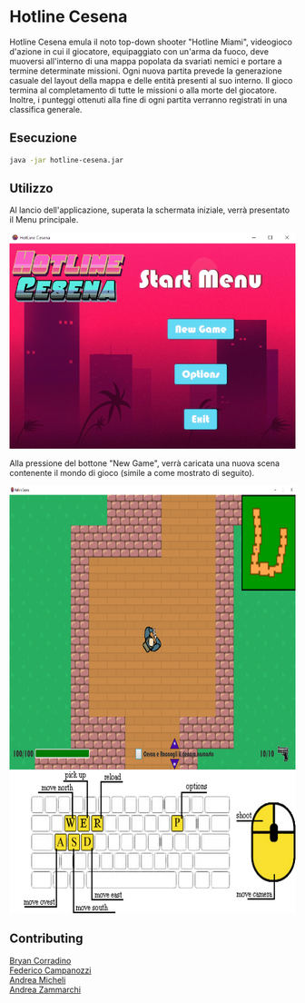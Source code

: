 # Hotline Cesena 

Hotline Cesena emula il noto top-down shooter "Hotline Miami", videogioco d'azione in cui il giocatore, equipaggiato con un'arma da fuoco, deve muoversi all'interno di una mappa popolata da svariati nemici e portare a termine determinate missioni. Ogni nuova partita prevede la generazione casuale del layout della mappa e delle entità presenti al suo interno. Il gioco termina al completamento di tutte le missioni o alla morte del giocatore. Inoltre, i punteggi ottenuti alla fine di ogni partita verranno registrati in una classifica generale.

## Esecuzione

```bash
java -jar hotline-cesena.jar
```

## Utilizzo

Al lancio dell'applicazione, superata la schermata iniziale, verrà presentato il Menu principale.

![Screenshot](guide/startingMenu.jpg)

Alla pressione del bottone "New Game", verrà caricata una nuova scena contenente il mondo di gioco (simile a come mostrato di seguito).


<img src="guide/game.jpg" width="780" height="500">
<img src="guide/userKeybinds.jpg" width="780" height="250">

## Contributing
[Bryan Corradino](https://github.com/Remisse)  
[Federico Campanozzi](https://github.com/FedericoCampanozzi)  
[Andrea Micheli](https://github.com/Magrad)  
[Andrea Zammarchi](https://github.com/andreazammarchi3)